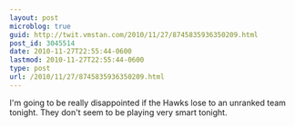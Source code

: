 ```yaml
---
layout: post
microblog: true
guid: http://twit.vmstan.com/2010/11/27/8745835936350209.html
post_id: 3045514
date: 2010-11-27T22:55:44-0600
lastmod: 2010-11-27T22:55:44-0600
type: post
url: /2010/11/27/8745835936350209.html
---
```

I'm going to be really disappointed if the Hawks lose to an unranked team tonight. They don't seem to be playing very smart tonight.
